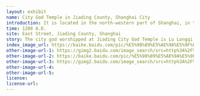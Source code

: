 ```yaml
---
layout: exhibit
name: City God Temple in Jiading County, Shanghai City
introduction: It is located in the north-western part of Shanghai, in the ancient town of Jiading, and is an important Taoist temple in the Jiading area. It has a history of nearly six hundred years. The City God Temple has also undergone ups and downs as a result of the changes in dynasties.
time: 1208 A.D.
site: East Street, Jiading County, Shanghai
story: The city god worshipped at Jiading City God Temple is Lu Longqi, known to scholars as Mr. Danghu, a Qing Dynasty scholar who served the people and to whom the people were grateful and who later built a city god temple dedicated to him and worshipped by a hundred generations of incense.
index_image_url: https://baike.baidu.com/pic/%E5%98%89%E5%AE%9A%E5%9F%8E%E9%9A%8D%E5%BA%99/4551292/1/8c1001e93901213f5feceb0f52e736d12e2e9502?fr=lemma#aid=1&pic=8c1001e93901213f5feceb0f52e736d12e2e9502
other-image-url-1: https://gimg2.baidu.com/image_search/src=http%3A%2F%2Fp7.itc.cn%2Fq_70%2Fimages03%2F20210809%2F3af322265b894310ba357da9db89ca12.jpeg&refer=http%3A%2F%2Fp7.itc.cn&app=2002&size=f9999,10000&q=a80&n=0&g=0n&fmt=jpeg?sec=1643124608&t=3e0d154bc8025d5b14dc802ab2b5c238
other-image-url-2: https://baike.baidu.com/pic/%E5%98%89%E5%AE%9A%E5%9F%8E%E9%9A%8D%E5%BA%99/4551292/0/960a304e251f95ca37bb6cbace177f3e67095274?fr=lemma&ct=single#aid=0&pic=960a304e251f95ca37bb6cbace177f3e67095274
other-image-url-3: https://gimg2.baidu.com/image_search/src=http%3A%2F%2Fp3.itc.cn%2Fq_70%2Fimages03%2F20210809%2F33c5b9fdaab742bbb662328d2740c802.jpeg&refer=http%3A%2F%2Fp3.itc.cn&app=2002&size=f9999,10000&q=a80&n=0&g=0n&fmt=jpeg?sec=1643124574&t=3574579f98efdb7442de5b53844bdf90
other-image-url-4: 
other-image-url-5: 
license:
license-url:
---
```

